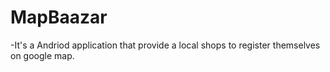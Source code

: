 # MapBaazar
-It's a Andriod application that provide a local shops to register themselves on google map.
